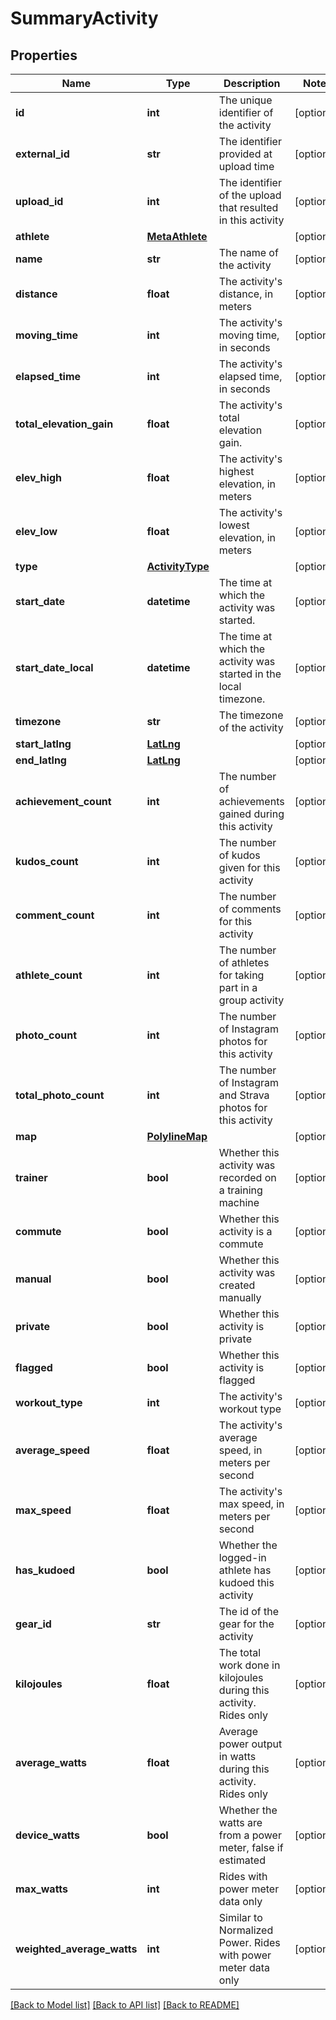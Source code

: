 # SummaryActivity

## Properties
Name | Type | Description | Notes
------------ | ------------- | ------------- | -------------
**id** | **int** | The unique identifier of the activity | [optional] 
**external_id** | **str** | The identifier provided at upload time | [optional] 
**upload_id** | **int** | The identifier of the upload that resulted in this activity | [optional] 
**athlete** | [**MetaAthlete**](MetaAthlete.md) |  | [optional] 
**name** | **str** | The name of the activity | [optional] 
**distance** | **float** | The activity&#39;s distance, in meters | [optional] 
**moving_time** | **int** | The activity&#39;s moving time, in seconds | [optional] 
**elapsed_time** | **int** | The activity&#39;s elapsed time, in seconds | [optional] 
**total_elevation_gain** | **float** | The activity&#39;s total elevation gain. | [optional] 
**elev_high** | **float** | The activity&#39;s highest elevation, in meters | [optional] 
**elev_low** | **float** | The activity&#39;s lowest elevation, in meters | [optional] 
**type** | [**ActivityType**](ActivityType.md) |  | [optional] 
**start_date** | **datetime** | The time at which the activity was started. | [optional] 
**start_date_local** | **datetime** | The time at which the activity was started in the local timezone. | [optional] 
**timezone** | **str** | The timezone of the activity | [optional] 
**start_latlng** | [**LatLng**](LatLng.md) |  | [optional] 
**end_latlng** | [**LatLng**](LatLng.md) |  | [optional] 
**achievement_count** | **int** | The number of achievements gained during this activity | [optional] 
**kudos_count** | **int** | The number of kudos given for this activity | [optional] 
**comment_count** | **int** | The number of comments for this activity | [optional] 
**athlete_count** | **int** | The number of athletes for taking part in a group activity | [optional] 
**photo_count** | **int** | The number of Instagram photos for this activity | [optional] 
**total_photo_count** | **int** | The number of Instagram and Strava photos for this activity | [optional] 
**map** | [**PolylineMap**](PolylineMap.md) |  | [optional] 
**trainer** | **bool** | Whether this activity was recorded on a training machine | [optional] 
**commute** | **bool** | Whether this activity is a commute | [optional] 
**manual** | **bool** | Whether this activity was created manually | [optional] 
**private** | **bool** | Whether this activity is private | [optional] 
**flagged** | **bool** | Whether this activity is flagged | [optional] 
**workout_type** | **int** | The activity&#39;s workout type | [optional] 
**average_speed** | **float** | The activity&#39;s average speed, in meters per second | [optional] 
**max_speed** | **float** | The activity&#39;s max speed, in meters per second | [optional] 
**has_kudoed** | **bool** | Whether the logged-in athlete has kudoed this activity | [optional] 
**gear_id** | **str** | The id of the gear for the activity | [optional] 
**kilojoules** | **float** | The total work done in kilojoules during this activity. Rides only | [optional] 
**average_watts** | **float** | Average power output in watts during this activity. Rides only | [optional] 
**device_watts** | **bool** | Whether the watts are from a power meter, false if estimated | [optional] 
**max_watts** | **int** | Rides with power meter data only | [optional] 
**weighted_average_watts** | **int** | Similar to Normalized Power. Rides with power meter data only | [optional] 

[[Back to Model list]](../README.md#documentation-for-models) [[Back to API list]](../README.md#documentation-for-api-endpoints) [[Back to README]](../README.md)


